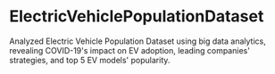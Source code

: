 # ElectricVehiclePopulationDataset
Analyzed Electric Vehicle Population Dataset using big data analytics, revealing COVID-19's impact on EV adoption, leading companies' strategies, and top 5 EV models' popularity.
